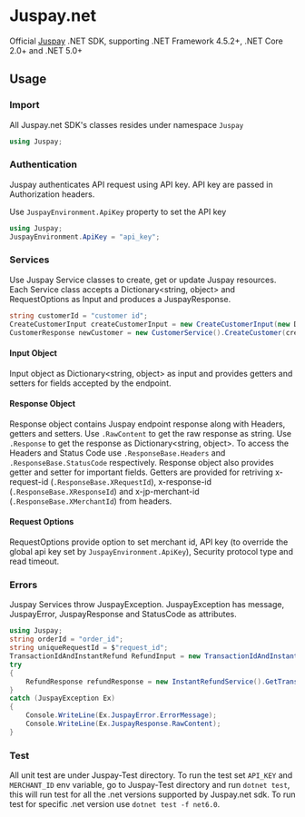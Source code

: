 # Juspay.net
Official [Juspay](https://developer.juspay.in/) .NET SDK, supporting .NET Framework 4.5.2+, .NET Core 2.0+ and .NET 5.0+

## Usage

### Import
All Juspay.net SDK's classes resides under namespace `Juspay`
```C#
using Juspay;
```
### Authentication
Juspay authenticates API request using API key. API key are passed in Authorization headers.

Use `JuspayEnvironment.ApiKey` property to set the API key

```C#
using Juspay;
JuspayEnvironment.ApiKey = "api_key";
```

### Services
Use Juspay Service classes to create, get or update Juspay resources. Each Service class accepts a Dictionary<string, object> and RequestOptions as Input and produces a JuspayResponse.

```C#
string customerId = "customer id";
CreateCustomerInput createCustomerInput = new CreateCustomerInput(new Dictionary<string, object>{ {"object_reference_id", $"{customerId}"}, {"mobile_number", "1234567890"}, {"email_address", "customer@juspay.com"}, {"mobile_country_code", "91"} });
CustomerResponse newCustomer = new CustomerService().CreateCustomer(createCustomerInput, new RequestOptions("merchant_id", null, null, null));
```

#### Input Object
Input object as Dictionary<string, object> as input and provides getters and setters for fields accepted by the endpoint.

#### Response Object
Response object contains Juspay endpoint response along with Headers, getters and setters. Use ```.RawContent``` to get the raw response as string. Use ```.Response``` to get the response as Dictionary<string, object>. To access the Headers and Status Code use ```.ResponseBase.Headers``` and ```.ResponseBase.StatusCode``` respectively. Response object also provides getter and setter for important fields. Getters are provided for retriving x-request-id (```.ResponseBase.XRequestId```), x-response-id (```.ResponseBase.XResponseId```) and x-jp-merchant-id (```.ResponseBase.XMerchantId```) from headers.

#### Request Options
RequestOptions provide option to set merchant id, API key (to override the global api key set by ```JuspayEnvironment.ApiKey```), Security protocol type and read timeout.

### Errors
Juspay Services throw JuspayException. JuspayException has message, JuspayError, JuspayResponse and StatusCode as attributes.
```C#
using Juspay;
string orderId = "order_id";
string uniqueRequestId = $"request_id";
TransactionIdAndInstantRefund RefundInput = new TransactionIdAndInstantRefund(new Dictionary<string, object> { { "order_id", orderId }, {"amount", 10 }, {"unique_request_id", uniqueRequestId }, { "order_type", "Juspay" }, {"refund_type", "STANDARD"} });
try
{
    RefundResponse refundResponse = new InstantRefundService().GetTransactionIdAndInstantRefund(RefundInput, null);
}
catch (JuspayException Ex)
{
    Console.WriteLine(Ex.JuspayError.ErrorMessage);
    Console.WriteLine(Ex.JuspayResponse.RawContent);
}
``` 
### Test
All unit test are under Juspay-Test directory. To run the test set    ```API_KEY``` and ```MERCHANT_ID``` env variable, go to Juspay-Test directory and run ```dotnet test```, this will run test for all the .net versions supported by Juspay.net sdk. To run test for specific .net version use ```dotnet test -f net6.0```.






